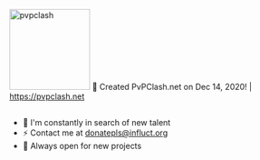 
<img src="https://i.imgur.com/aEshh9c.png" alt="pvpclash" width="142" /> 🌱 Created PvPClash.net on Dec 14, 2020! | https://pvpclash.net
##

- 👯 I'm constantly in search of new talent
- ⚡ Contact me at donatepls@influct.org
- 🏢 Always open for new projects
